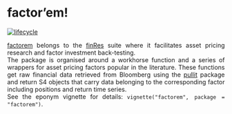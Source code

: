 factor’em\!
================

<style> body {text-align: justify} </style>

[![lifecycle](https://img.shields.io/badge/lifecycle-experimental-orange.svg)](https://www.tidyverse.org/lifecycle/#experimental)

[factorem](https://bautheac.github.io/factorem/) belongs to the
[finRes](https://bautheac.github.io/finRes/) suite where it facilitates
asset pricing research and factor investment back-testing.  
The package is organised around a workhorse function and a series of
wrappers for asset pricing factors popular in the literature. These
functions get raw financial data retrieved from Bloomberg using the
[pullit](https://bautheac.github.io/pullit/) package and return S4
objects that carry data belonging to the corresponding factor including
positions and return time series.  
See the eponym vignette for details: `vignette("factorem", package =
"factorem")`.
